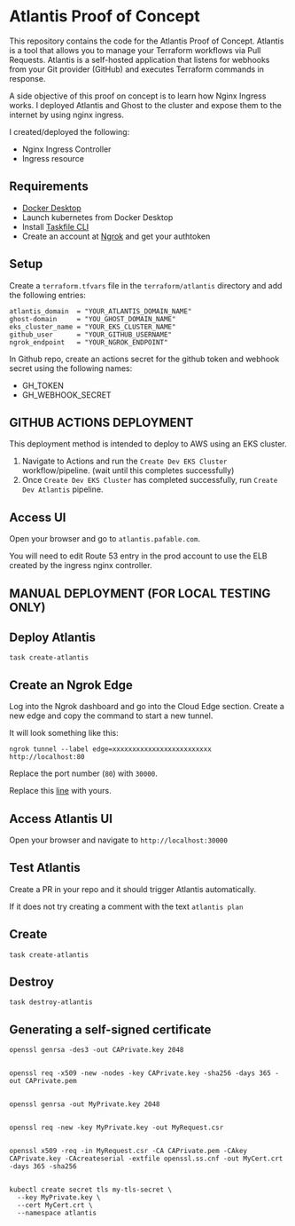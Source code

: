 # Atlantis Proof of Concept

This repository contains the code for the Atlantis Proof of Concept. 
Atlantis is a tool that allows you to manage your Terraform workflows via Pull Requests. 
Atlantis is a self-hosted application that listens for webhooks from your Git provider (GitHub) and executes Terraform commands in response.

A side objective of this proof on concept is to learn how Nginx Ingress works. I deployed Atlantis and Ghost to the cluster and expose them to the internet by using nginx ingress.

I created/deployed the following:

- Nginx Ingress Controller
- Ingress resource


## Requirements
- [Docker Desktop](https://www.docker.com/products/docker-desktop/)
- Launch kubernetes from Docker Desktop
- Install [Taskfile CLI](https://taskfile.dev/installation/)
- Create an account at [Ngrok](https://ngrok.com/) and get your authtoken


## Setup
Create a `terraform.tfvars` file in the `terraform/atlantis` directory and add the following entries:
```shell
atlantis_domain  = "YOUR_ATLANTIS_DOMAIN_NAME"
ghost-domain     = "YOU_GHOST_DOMAIN_NAME"
eks_cluster_name = "YOUR_EKS_CLUSTER_NAME"
github_user      = "YOUR_GITHUB_USERNAME"
ngrok_endpoint   = "YOUR_NGROK_ENDPOINT"
```
In Github repo, create an actions secret for the github token and webhook secret using the following names:
- GH_TOKEN
- GH_WEBHOOK_SECRET


## GITHUB ACTIONS DEPLOYMENT
This deployment method is intended to deploy to AWS using an EKS cluster.
1. Navigate to Actions and run the `Create Dev EKS Cluster` workflow/pipeline. (wait until this completes successfully)
2. Once `Create Dev EKS Cluster` has completed successfully, run `Create Dev Atlantis` pipeline.


## Access UI
Open your browser and go to `atlantis.pafable.com`.

You will need to edit Route 53 entry in the prod account to use the ELB created by the ingress nginx controller. 


## MANUAL DEPLOYMENT (FOR LOCAL TESTING ONLY)
## Deploy Atlantis
```shell
task create-atlantis
```


## Create an Ngrok Edge 
Log into the Ngrok dashboard and go into the Cloud Edge section. Create a new edge and copy the command to start a new tunnel.


It will look something like this:
```shell
ngrok tunnel --label edge=xxxxxxxxxxxxxxxxxxxxxxxxx http://localhost:80
```

Replace the port number (`80`) with `30000`.

Replace this [line](https://github.com/pafable/atlantis-poc/blob/master/Taskfile.yml#L31) with yours.

## Access Atlantis UI
Open your browser and navigate to `http://localhost:30000`


## Test Atlantis
Create a PR in your repo and it should trigger Atlantis automatically.

If it does not try creating a comment with the text `atlantis plan`


## Create
```shell
task create-atlantis
```

## Destroy
```shell
task destroy-atlantis
```

## Generating a self-signed certificate
```shell
openssl genrsa -des3 -out CAPrivate.key 2048


openssl req -x509 -new -nodes -key CAPrivate.key -sha256 -days 365 -out CAPrivate.pem


openssl genrsa -out MyPrivate.key 2048


openssl req -new -key MyPrivate.key -out MyRequest.csr


openssl x509 -req -in MyRequest.csr -CA CAPrivate.pem -CAkey CAPrivate.key -CAcreateserial -extfile openssl.ss.cnf -out MyCert.crt -days 365 -sha256


kubectl create secret tls my-tls-secret \
  --key MyPrivate.key \
  --cert MyCert.crt \
  --namespace atlantis
```